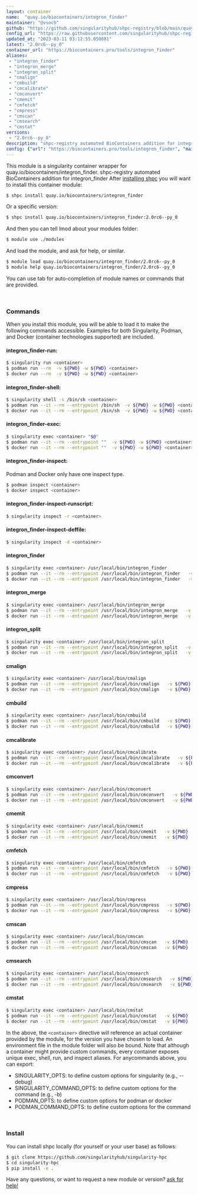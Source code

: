 ```yaml
---
layout: container
name:  "quay.io/biocontainers/integron_finder"
maintainer: "@vsoch"
github: "https://github.com/singularityhub/shpc-registry/blob/main/quay.io/biocontainers/integron_finder/container.yaml"
config_url: "https://raw.githubusercontent.com/singularityhub/shpc-registry/main/quay.io/biocontainers/integron_finder/container.yaml"
updated_at: "2023-03-11 03:12:55.050881"
latest: "2.0rc6--py_0"
container_url: "https://biocontainers.pro/tools/integron_finder"
aliases:
 - "integron_finder"
 - "integron_merge"
 - "integron_split"
 - "cmalign"
 - "cmbuild"
 - "cmcalibrate"
 - "cmconvert"
 - "cmemit"
 - "cmfetch"
 - "cmpress"
 - "cmscan"
 - "cmsearch"
 - "cmstat"
versions:
 - "2.0rc6--py_0"
description: "shpc-registry automated BioContainers addition for integron_finder"
config: {"url": "https://biocontainers.pro/tools/integron_finder", "maintainer": "@vsoch", "description": "shpc-registry automated BioContainers addition for integron_finder", "latest": {"2.0rc6--py_0": "sha256:d8142e6e03ddb12d02be189e62846803eee97161ca396125af83e33158d119dd"}, "tags": {"2.0rc6--py_0": "sha256:d8142e6e03ddb12d02be189e62846803eee97161ca396125af83e33158d119dd"}, "docker": "quay.io/biocontainers/integron_finder", "aliases": {"integron_finder": "/usr/local/bin/integron_finder", "integron_merge": "/usr/local/bin/integron_merge", "integron_split": "/usr/local/bin/integron_split", "cmalign": "/usr/local/bin/cmalign", "cmbuild": "/usr/local/bin/cmbuild", "cmcalibrate": "/usr/local/bin/cmcalibrate", "cmconvert": "/usr/local/bin/cmconvert", "cmemit": "/usr/local/bin/cmemit", "cmfetch": "/usr/local/bin/cmfetch", "cmpress": "/usr/local/bin/cmpress", "cmscan": "/usr/local/bin/cmscan", "cmsearch": "/usr/local/bin/cmsearch", "cmstat": "/usr/local/bin/cmstat"}}
---
```


This module is a singularity container wrapper for quay.io/biocontainers/integron_finder.
shpc-registry automated BioContainers addition for integron_finder
After [installing shpc](#install) you will want to install this container module:


```bash
$ shpc install quay.io/biocontainers/integron_finder
```

Or a specific version:

```bash
$ shpc install quay.io/biocontainers/integron_finder:2.0rc6--py_0
```

And then you can tell lmod about your modules folder:

```bash
$ module use ./modules
```

And load the module, and ask for help, or similar.

```bash
$ module load quay.io/biocontainers/integron_finder/2.0rc6--py_0
$ module help quay.io/biocontainers/integron_finder/2.0rc6--py_0
```

You can use tab for auto-completion of module names or commands that are provided.

<br>

### Commands

When you install this module, you will be able to load it to make the following commands accessible.
Examples for both Singularity, Podman, and Docker (container technologies supported) are included.

#### integron_finder-run:

```bash
$ singularity run <container>
$ podman run --rm  -v ${PWD} -w ${PWD} <container>
$ docker run --rm  -v ${PWD} -w ${PWD} <container>
```

#### integron_finder-shell:

```bash
$ singularity shell -s /bin/sh <container>
$ podman run --it --rm --entrypoint /bin/sh  -v ${PWD} -w ${PWD} <container>
$ docker run --it --rm --entrypoint /bin/sh  -v ${PWD} -w ${PWD} <container>
```

#### integron_finder-exec:

```bash
$ singularity exec <container> "$@"
$ podman run --it --rm --entrypoint ""  -v ${PWD} -w ${PWD} <container> "$@"
$ docker run --it --rm --entrypoint ""  -v ${PWD} -w ${PWD} <container> "$@"
```

#### integron_finder-inspect:

Podman and Docker only have one inspect type.

```bash
$ podman inspect <container>
$ docker inspect <container>
```

#### integron_finder-inspect-runscript:

```bash
$ singularity inspect -r <container>
```

#### integron_finder-inspect-deffile:

```bash
$ singularity inspect -d <container>
```


#### integron_finder

```bash
$ singularity exec <container> /usr/local/bin/integron_finder
$ podman run --it --rm --entrypoint /usr/local/bin/integron_finder   -v ${PWD} -w ${PWD} <container> -c " $@"
$ docker run --it --rm --entrypoint /usr/local/bin/integron_finder   -v ${PWD} -w ${PWD} <container> -c " $@"
```


#### integron_merge

```bash
$ singularity exec <container> /usr/local/bin/integron_merge
$ podman run --it --rm --entrypoint /usr/local/bin/integron_merge   -v ${PWD} -w ${PWD} <container> -c " $@"
$ docker run --it --rm --entrypoint /usr/local/bin/integron_merge   -v ${PWD} -w ${PWD} <container> -c " $@"
```


#### integron_split

```bash
$ singularity exec <container> /usr/local/bin/integron_split
$ podman run --it --rm --entrypoint /usr/local/bin/integron_split   -v ${PWD} -w ${PWD} <container> -c " $@"
$ docker run --it --rm --entrypoint /usr/local/bin/integron_split   -v ${PWD} -w ${PWD} <container> -c " $@"
```


#### cmalign

```bash
$ singularity exec <container> /usr/local/bin/cmalign
$ podman run --it --rm --entrypoint /usr/local/bin/cmalign   -v ${PWD} -w ${PWD} <container> -c " $@"
$ docker run --it --rm --entrypoint /usr/local/bin/cmalign   -v ${PWD} -w ${PWD} <container> -c " $@"
```


#### cmbuild

```bash
$ singularity exec <container> /usr/local/bin/cmbuild
$ podman run --it --rm --entrypoint /usr/local/bin/cmbuild   -v ${PWD} -w ${PWD} <container> -c " $@"
$ docker run --it --rm --entrypoint /usr/local/bin/cmbuild   -v ${PWD} -w ${PWD} <container> -c " $@"
```


#### cmcalibrate

```bash
$ singularity exec <container> /usr/local/bin/cmcalibrate
$ podman run --it --rm --entrypoint /usr/local/bin/cmcalibrate   -v ${PWD} -w ${PWD} <container> -c " $@"
$ docker run --it --rm --entrypoint /usr/local/bin/cmcalibrate   -v ${PWD} -w ${PWD} <container> -c " $@"
```


#### cmconvert

```bash
$ singularity exec <container> /usr/local/bin/cmconvert
$ podman run --it --rm --entrypoint /usr/local/bin/cmconvert   -v ${PWD} -w ${PWD} <container> -c " $@"
$ docker run --it --rm --entrypoint /usr/local/bin/cmconvert   -v ${PWD} -w ${PWD} <container> -c " $@"
```


#### cmemit

```bash
$ singularity exec <container> /usr/local/bin/cmemit
$ podman run --it --rm --entrypoint /usr/local/bin/cmemit   -v ${PWD} -w ${PWD} <container> -c " $@"
$ docker run --it --rm --entrypoint /usr/local/bin/cmemit   -v ${PWD} -w ${PWD} <container> -c " $@"
```


#### cmfetch

```bash
$ singularity exec <container> /usr/local/bin/cmfetch
$ podman run --it --rm --entrypoint /usr/local/bin/cmfetch   -v ${PWD} -w ${PWD} <container> -c " $@"
$ docker run --it --rm --entrypoint /usr/local/bin/cmfetch   -v ${PWD} -w ${PWD} <container> -c " $@"
```


#### cmpress

```bash
$ singularity exec <container> /usr/local/bin/cmpress
$ podman run --it --rm --entrypoint /usr/local/bin/cmpress   -v ${PWD} -w ${PWD} <container> -c " $@"
$ docker run --it --rm --entrypoint /usr/local/bin/cmpress   -v ${PWD} -w ${PWD} <container> -c " $@"
```


#### cmscan

```bash
$ singularity exec <container> /usr/local/bin/cmscan
$ podman run --it --rm --entrypoint /usr/local/bin/cmscan   -v ${PWD} -w ${PWD} <container> -c " $@"
$ docker run --it --rm --entrypoint /usr/local/bin/cmscan   -v ${PWD} -w ${PWD} <container> -c " $@"
```


#### cmsearch

```bash
$ singularity exec <container> /usr/local/bin/cmsearch
$ podman run --it --rm --entrypoint /usr/local/bin/cmsearch   -v ${PWD} -w ${PWD} <container> -c " $@"
$ docker run --it --rm --entrypoint /usr/local/bin/cmsearch   -v ${PWD} -w ${PWD} <container> -c " $@"
```


#### cmstat

```bash
$ singularity exec <container> /usr/local/bin/cmstat
$ podman run --it --rm --entrypoint /usr/local/bin/cmstat   -v ${PWD} -w ${PWD} <container> -c " $@"
$ docker run --it --rm --entrypoint /usr/local/bin/cmstat   -v ${PWD} -w ${PWD} <container> -c " $@"
```



In the above, the `<container>` directive will reference an actual container provided
by the module, for the version you have chosen to load. An environment file in the
module folder will also be bound. Note that although a container
might provide custom commands, every container exposes unique exec, shell, run, and
inspect aliases. For anycommands above, you can export:

 - SINGULARITY_OPTS: to define custom options for singularity (e.g., --debug)
 - SINGULARITY_COMMAND_OPTS: to define custom options for the command (e.g., -b)
 - PODMAN_OPTS: to define custom options for podman or docker
 - PODMAN_COMMAND_OPTS: to define custom options for the command

<br>

### Install

You can install shpc locally (for yourself or your user base) as follows:

```bash
$ git clone https://github.com/singularityhub/singularity-hpc
$ cd singularity-hpc
$ pip install -e .
```

Have any questions, or want to request a new module or version? [ask for help!](https://github.com/singularityhub/singularity-hpc/issues)